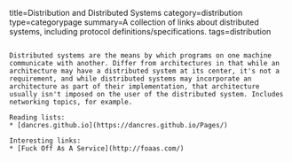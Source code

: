 title=Distribution and Distributed Systems
category=distribution
type=categorypage
summary=A collection of links about distributed systems, including protocol definitions/specifications.
tags=distribution
~~~~~~

Distributed systems are the means by which programs on one machine communicate with another. Differ from architectures in that while an architecture may have a distributed system at its center, it's not a requirement, and while distributed systems may incorporate an architecture as part of their implementation, that architecture usually isn't imposed on the user of the distributed system. Includes networking topics, for example.

Reading lists:
* [dancres.github.io](https://dancres.github.io/Pages/)

Interesting links:
* [Fuck Off As A Service](http://foaas.com/)





